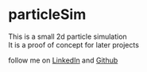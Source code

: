 # **particleSim**
This is a small 2d particle simulation  
It is a proof of concept for later projects

follow me on [LinkedIn](https://www.linkedin.com/in/diego-ciudad/) and [Github](https://github.com/DCR194)
